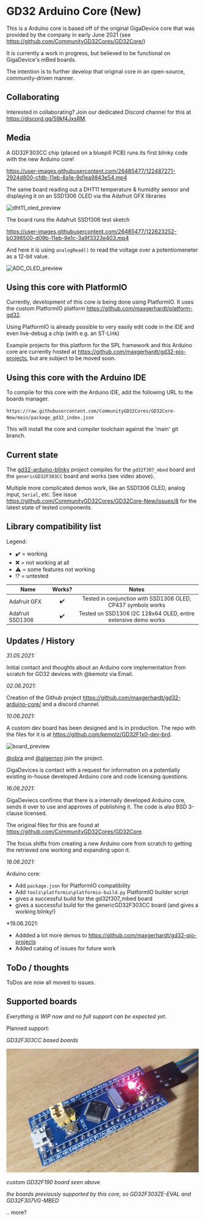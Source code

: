 # GD32 Arduino Core (New) 

This is a Arduino core is based off of the original GigaDevice core that was provided by the company in early June 2021 (see https://github.com/CommunityGD32Cores/GD32Core/)

It is currently a work in progress, but believed to be functional on GigaDevice's mBed boards.

The intention is to further develop that original core in an open-source, community-driven manner.

## Collaborating

Interested in collaborating? Join our dedicated Discord channel for this at https://discord.gg/59kf4JxsRM.

## Media

A GD32F303CC chip (placed on a bluepill PCB) runs its first blinky code with the new Arduino core!

https://user-images.githubusercontent.com/26485477/122487271-2924d800-cfdb-11eb-8a1e-9d1ea9843e54.mp4

The same board reading out a DHT11 temperature & humidity sensor and displaying it on an SSD1306 OLED via the Adafruit GFX libraries

![dht11_oled_preview](https://user-images.githubusercontent.com/26485477/122623132-3c977800-d09b-11eb-9ef5-0d19f7f997ea.jpg)

The board runs the Adafruit SSD1306 test sketch

https://user-images.githubusercontent.com/26485477/122623252-b0398500-d09b-11eb-9e1c-3a9f3323e403.mp4

And here it is using `analogRead()` to read the voltage over a potentiomeneter as a 12-bit value.

![ADC_OLED_preview](https://user-images.githubusercontent.com/26485477/122623205-81bbaa00-d09b-11eb-8195-fa5fce0c9dd3.jpg)


## Using this core with PlatformIO

Currently, development of this core is being done using PlatformIO. It uses the custom PlatformIO platform https://github.com/maxgerhardt/platform-gd32. 

Using PlatformIO is already possible to very easily edit code in the IDE and even live-debug a chip (with e.g. an ST-Link)

Example projects for this platform for the SPL framework and this Arduino core are currently hosted at https://github.com/maxgerhardt/gd32-pio-projects, but are subject to be moved soon.

## Using this core with the Arduino IDE

To compile for this core with the Arduino IDE, add the following URL to the boards manager.

`https://raw.githubusercontent.com/CommunityGD32Cores/GD32Core-New/main/package_gd32_index.json`

This will install the core and compiler toolchain against the 'main' git branch.

## Current state

The [gd32-arduino-blinky](https://github.com/maxgerhardt/gd32-pio-projects/tree/main/gd32-arduino-blinky) project compiles for the `gd32f307_mbed` board and the `genericGD32F303CC` board and works (see video above). 

Multiple more complicated demos work, like an SSD1306 OLED, analog input, `Serial`, etc. See issue https://github.com/CommunityGD32Cores/GD32Core-New/issues/8 for the latest state of tested components.

## Library compatibility list 

Legend: 
* :heavy_check_mark:  = working
* :x:  = not working at all
* :warning:  = some features not working
* :interrobang: = untested

| Name             | Works? | Notes                          |
| ---------------- |:------:| :-----------------------------:|
| Adafruit GFX     | ✔️     | Tested in conjunction with SSD1306 OLED,  CP437 symbols works |
| Adafruit SSD1306 | ✔️     | Tested on SSD1306 I2C 128x64 OLED, entire extensive demo works |


## Updates / History

_31.05.2021:_

Initial contact and thoughts about an Arduino core implementation from scratch for GD32 devices with @kemotz via Email.

_02.06.2021:_

Creation of the Github project https://github.com/maxgerhardt/gd32-arduino-core/ and a discord channel.

_10.06.2021:_

A custom dev board has been designed and is in production. The repo with the files for it is at https://github.com/kemotz/GD32F1x0-dev-brd. 

![board_preview](https://user-images.githubusercontent.com/26485477/122487075-a69c1880-cfda-11eb-9675-d4d582f6e6e4.png)


[@obra](https://github.com/obra) and [@algernon](https://github.com/algernon) join the project. 

GigaDevices is contact with a request for information on a potentially existing in-house developed Arduino core and code licensing questions.

*16.06.2021:*

GigaDeviecs confirms that there is a internally developed Arduino core, sends it over to use and approves of publishing it. The code is also BSD 3-clause licensed. 

The original files for this are found at https://github.com/CommunityGD32Cores/GD32Core.

The focus shifts from creating a new Arduino core from scratch to getting the retrieved one working and expanding upon it.

*18.06.2021:*

Arduino core:
* Add `package.json` for PlatformIO compatibility
* Add `tools\platformio\platformio-build.py` PlatformIO builder script
* gives a successful build for the gd32f307_mbed board
* gives a successful build for the genericGD32F303CC board (and gives a working blinky!)

*19.06.2021:
* Addded a lot more demos to https://github.com/maxgerhardt/gd32-pio-projects
* Added catalog of issues for future work

## ToDo / thoughts

ToDos are now all moved to issues.

## Supported boards

*Everything is WIP now and no full support can be expected yet*.

Planned support:

*GD32F303CC based boards*

![bluepill_f303cc](docs/gd32f303cc_board.jpg)

*custom GD32F190 board seen above* 

*the boards previously supported by this core, so GD32F303ZE-EVAL and GD32F307VG-MBED*

.. more?
